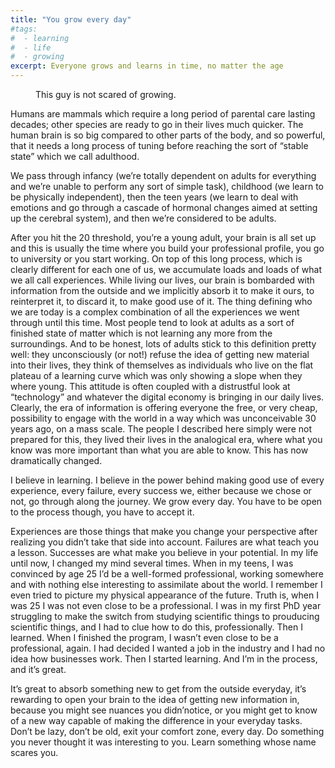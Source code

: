 ```yaml
---
title: "You grow every day"
#tags:
#  - learning
#  - life
#  - growing
excerpt: Everyone grows and learns in time, no matter the age
---
```


<figure style="width: 300px" class="align-left">
  <img src="{{ site.url }}{{site.posts_images_path}}tree.jpeg" alt="">
  <figcaption>This guy is not scared of growing.</figcaption>
</figure>

Humans are mammals which require a long period of parental care lasting decades; other species are ready to go in their lives much quicker.
The human brain is so big compared to other parts of the body, and so powerful, that it needs a long process of tuning before reaching the sort of “stable state” which we call adulthood.

We pass through infancy (we’re totally dependent on adults for everything and we’re unable to perform any sort of simple task), childhood (we learn to be physically independent), then the teen years (we learn to deal with emotions and go through a cascade of hormonal changes aimed at setting up the cerebral system), and then we’re considered to be adults.

After you hit the 20 threshold, you’re a young adult, your brain is all set up and this is usually the time where you build your professional profile, you go to university or you start working.
On top of this long process, which is clearly different for each one of us, we accumulate loads and loads of what we all call experiences. While living our lives, our brain is bombarded with information from the outside and we implicitly absorb it to make it ours, to reinterpret it, to discard it, to make good use of it.
The thing defining who we are today is a complex combination of all the experiences we went through until this time. Most people tend to look at adults as a sort of finished state of matter which is not learning any more from the surroundings. And to be honest, lots of adults stick to this definition pretty well: they unconsciously (or not!) refuse the idea of getting new material into their lives, they think of themselves as individuals who live on the flat plateau of a learning curve which was only showing a slope when they where young. This attitude is often coupled with a distrustful look at “technology” and whatever the digital economy is bringing in our daily lives. Clearly, the era of information is offering everyone the free, or very cheap, possibility to engage with the world in a way which was unconceivable 30 years ago, on a mass scale. The people I described here simply were not prepared for this, they lived their lives in the analogical era, where what you know was more important than what you are able to know. This has now dramatically changed.

I believe in learning. I believe in the power behind making good use of every experience, every failure, every success we, either because we chose or not, go through along the journey. We grow every day. You have to be open to the process though, you have to accept it.

Experiences are those things that make you change your perspective after realizing you didn’t take that side into account. Failures are what teach you a lesson. Successes are what make you believe in your potential.
In my life until now, I changed my mind several times. When in my teens, I was convinced by age 25 I’d be a well-formed professional, working somewhere and with nothing else interesting to assimilate about the world. I remember I even tried to picture my physical appearance of the future. Truth is, when I was 25 I was not even close to be a professional. I was in my first PhD year struggling to make the switch from studying scientific things to prouducing scientific things, and I had to clue how to do this, professionally. Then I learned. When I finished the program, I wasn’t even close to be a professional, again. I had decided I wanted a job in the industry and I had no idea how businesses work. Then I started learning. And I’m in the process, and it’s great.

It’s great to absorb something new to get from the outside everyday, it’s rewarding to open your brain to the idea of getting new information in, because you might see nuances you didn’notice, or you might get to know of a new way capable of making the difference in your everyday tasks. Don’t be lazy, don’t be old, exit your comfort zone, every day. Do something you never thought it was interesting to you. Learn something whose name scares you.
